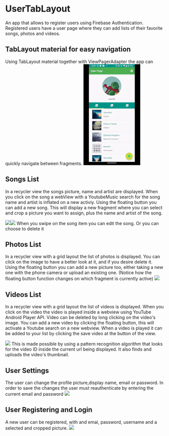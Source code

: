 # UserTabLayout
An app that allows to register users using Firebase Authentication.
Registered users have a user page where they can add lists of their favorite songs, photos and videos.

## TabLayout material for easy navigation
Using TabLayout material together with ViewPagerAdapter the app can quickly navigate between fragments.
![](tabLayout.gif)

## Songs List
In a recycler view the songs picture, name and artist are displayed. 
When you click on the song a webView with a YoutubeMusic search for the song name and artist is inflated on a new activiy.
Using the floating button you can add a new song. This will display a new fragment where you can select and crop a picture you want to assign, plus the name and artist of the song.

![](addNewSong.gif)![](edit&DeleteSong.gif)
When you swipe on the song item you can edit the song.
Or you can choose to delete it

## Photos List
In a recycler view with a grid layout the list of photos is displayed.
You can click on the image to have a better look at it, and if you desire delete it.
Using the floating button you can add a new picture too, either taking a new one with the phone camera or upload an existing one. 
(Notice how the floating button function changes on which fragment is currently active)
![](add&deletePhotos.gif)

## Videos List
In a recycler view with a grid layout the list of videos is displayed.
When you click on the video the video is played inside a webview using YouTube Android Player API.
Video can be deleted by long clicking on the video's image.
You can add a new video by clicking the floating button, this will activate a Youtube search on a new webview.
When a video is played it can be added to your list by clicking the save video at the button of the view. 

![](videosList.gif)
This is made possible by using a pattern recognition algorithm that looks for the video ID inside the current url being displayed.
It also finds and uploads the video's thumbnail.

## User Settings
The user can change the profile picture,display name, email or password.
In order to save the changes the user must reauthenticate by entering the current email and password
![](settings.gif)

## User Registering and Login
A new user can be registered, with and emai, password, username and a selected and cropped picture.
![](registerUser.gif)

